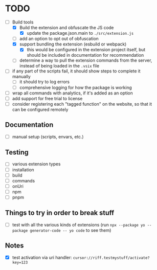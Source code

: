 # TODO

- [ ] Build tools
  - [x] Build the extension and obfuscate the JS code
    - [x] update the package.json.main to `./src/extension.js`
  - [ ] add an option to opt out of obfuscation
  - [x] support bundling the extension (esbuild or webpack)
    - [x] this would be configured in the extension project itself, but should be included in documentation for recommendation
  - [ ] determine a way to pull the extension commands from the server, instead of being loaded in the `.vsix` file
- [ ] if any part of the scripts fail, it should show steps to complete it manually
  - [ ] it should try to log errors
  - [ ] comprehensive logging for how the package is working
- [ ] wrap all commands with analytics, if it's added as an option
- [ ] add support for free trial to license
- [ ] consider registering each "tagged function" on the website, so that it can be configured remotely

## Documentation

- [ ] manual setup (scripts, envars, etc.)

## Testing

- [ ] various extension types
- [ ] installation
- [ ] build
- [ ] commands
- [ ] onUri
- [ ] npm
- [ ] pnpm

## Things to try in order to break stuff

- [ ] test with all the various kinds of extensions (run `npx --package yo --package generator-code -- yo code` to see them)

## Notes

- [x] test activation via uri handler: `cursor://riff.testmystuff/activate?key=123`
